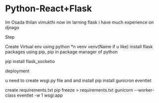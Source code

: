 # Python-React+Flask

Im Osada thilan vimukthi now im larning flask i have much experience on djnago

Step

Create Virtual env
 using python *n venv venv(Name if u like)
 install flask packages using pip, pip in package manager of python

 pip install flask_socketio


 deployment

 u need to create wsgi.py file and
 and install pip install gunicron eventlet

 create requirements.txt pip freeze > requirements.txt
 gunicorn --worker-class eventlet -w 1 wsgi:app